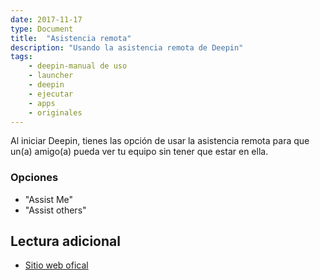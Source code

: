 ```yaml
---
date: 2017-11-17
type: Document
title:  "Asistencia remota"
description: "Usando la asistencia remota de Deepin"
tags:
    - deepin-manual de uso
    - launcher
    - deepin
    - ejecutar
    - apps
    - originales
---
```


Al iniciar Deepin, tienes las opción de usar la asistencia remota para que un(a) amigo(a) pueda ver tu equipo sin tener que estar en ella.

### Opciones
* "Assist Me"
* "Assist others"

## Lectura adicional

* [Sitio web ofical](https://www.deepin.org/es/original/deepin-remote-assistance/)
